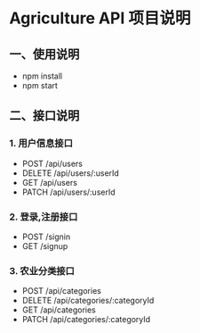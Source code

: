 # Agriculture API 项目说明

## 一、使用说明
* npm install
* npm start

## 二、接口说明

### 1. 用户信息接口
* POST    /api/users
* DELETE  /api/users/:userId
* GET     /api/users
* PATCH   /api/users/:userId

### 2. 登录,注册接口
* POST    /signin
* GET     /signup

### 3. 农业分类接口
* POST    /api/categories
* DELETE  /api/categories/:categoryId
* GET     /api/categories
* PATCH   /api/categories/:categoryId